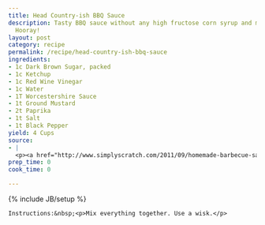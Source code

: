 ```yaml
---
title: Head Country-ish BBQ Sauce
description: Tasty BBQ sauce without any high fructose corn syrup and mostly organic.
  Hooray!
layout: post
category: recipe
permalink: /recipe/head-country-ish-bbq-sauce
ingredients:
- 1c Dark Brown Sugar, packed
- 1c Ketchup
- 1c Red Wine Vinegar
- 1c Water
- 1T Worcestershire Sauce
- 1t Ground Mustard
- 2t Paprika
- 1t Salt
- 1t Black Pepper
yield: 4 Cups
source:
- |
  <p><a href="http://www.simplyscratch.com/2011/09/homemade-barbecue-sauce-part-1.html">Scratch option close to Head Country.</a></p>
prep_time: 0
cook_time: 0

---
```

{% include JB/setup %}

    Instructions:&nbsp;<p>Mix everything together. Use a wisk.</p>
